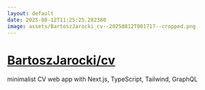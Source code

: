 ```yaml
---
layout: default
date: 2025-08-12T11:25:25.282380
image: assets/BartoszJarocki_cv--20250812T001717--cropped.png
---
```


# [BartoszJarocki/cv](https://github.com/BartoszJarocki/cv)

minimalist CV web app with Next.js, TypeScript, Tailwind, GraphQL
